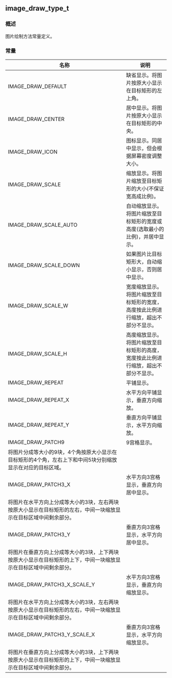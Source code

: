 ## image\_draw\_type\_t
### 概述
 图片绘制方法常量定义。
### 常量
<p id="image_draw_type_t_consts">

| 名称 | 说明 | 
| -------- | ------- | 
| IMAGE\_DRAW\_DEFAULT | 缺省显示。将图片按原大小显示在目标矩形的左上角。 |
| IMAGE\_DRAW\_CENTER | 居中显示。将图片按原大小显示在目标矩形的中央。 |
| IMAGE\_DRAW\_ICON | 图标显示。同居中显示，但会根据屏幕密度调整大小。 |
| IMAGE\_DRAW\_SCALE | 缩放显示。将图片缩放至目标矩形的大小(不保证宽高成比例)。 |
| IMAGE\_DRAW\_SCALE\_AUTO | 自动缩放显示。将图片缩放至目标矩形的宽度或高度(选取最小的比例)，并居中显示。 |
| IMAGE\_DRAW\_SCALE\_DOWN | 如果图片比目标矩形大，自动缩小显示，否则居中显示。 |
| IMAGE\_DRAW\_SCALE\_W | 宽度缩放显示。 将图片缩放至目标矩形的宽度，高度按此比例进行缩放，超出不部分不显示。 |
| IMAGE\_DRAW\_SCALE\_H | 高度缩放显示。将图片缩放至目标矩形的高度，宽度按此比例进行缩放，超出不部分不显示。 |
| IMAGE\_DRAW\_REPEAT | 平铺显示。 |
| IMAGE\_DRAW\_REPEAT\_X | 水平方向平铺显示，垂直方向缩放。 |
| IMAGE\_DRAW\_REPEAT\_Y | 垂直方向平铺显示，水平方向缩放。 |
| IMAGE\_DRAW\_PATCH9 | 9宫格显示。
 将图片分成等大小的9块，4个角按原大小显示在目标矩形的4个角，左右上下和中间5块分别缩放显示在对应的目标区域。 |
| IMAGE\_DRAW\_PATCH3\_X | 水平方向3宫格显示，垂直方向居中显示。
 将图片在水平方向上分成等大小的3块，左右两块按原大小显示在目标矩形的左右，中间一块缩放显示在目标区域中间剩余部分。 |
| IMAGE\_DRAW\_PATCH3\_Y | 垂直方向3宫格显示，水平方向居中显示。
 将图片在垂直方向上分成等大小的3块，上下两块按原大小显示在目标矩形的上下，中间一块缩放显示在目标区域中间剩余部分。 |
| IMAGE\_DRAW\_PATCH3\_X\_SCALE\_Y | 水平方向3宫格显示，垂直方向缩放显示。
 将图片在水平方向上分成等大小的3块，左右两块按原大小显示在目标矩形的左右，中间一块缩放显示在目标区域中间剩余部分。 |
| IMAGE\_DRAW\_PATCH3\_Y\_SCALE\_X | 垂直方向3宫格显示，水平方向缩放显示。
 将图片在垂直方向上分成等大小的3块，上下两块按原大小显示在目标矩形的上下，中间一块缩放显示在目标区域中间剩余部分。 |
